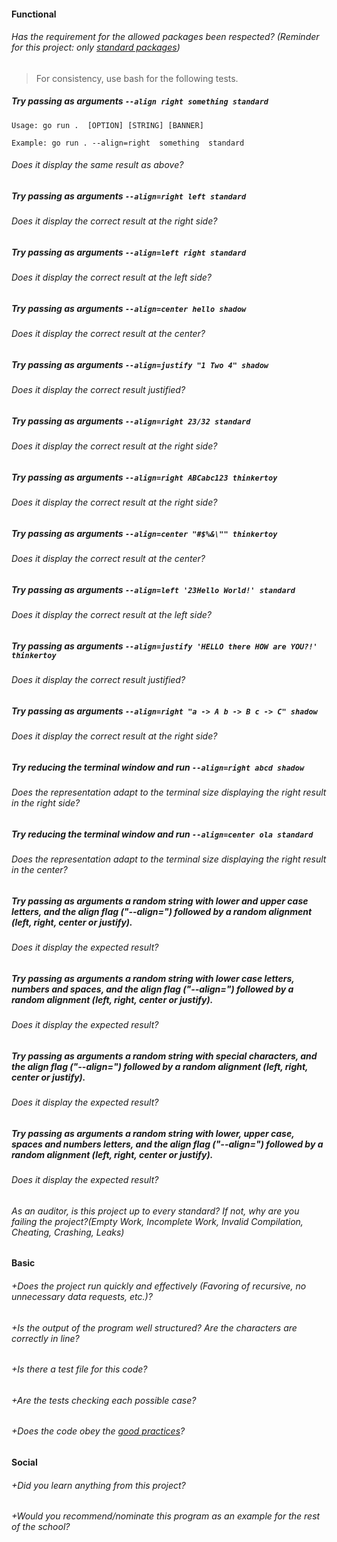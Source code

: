 #### Functional

###### Has the requirement for the allowed packages been respected? (Reminder for this project: only [standard packages](https://golang.org/pkg/))

> For consistency, use bash for the following tests.

##### Try passing as arguments `--align right something standard`

```
Usage: go run .  [OPTION] [STRING] [BANNER]

Example: go run . --align=right  something  standard
```

###### Does it display the same result as above?

##### Try passing as arguments `--align=right left standard`

###### Does it display the correct result at the right side?

##### Try passing as arguments `--align=left right standard `

###### Does it display the correct result at the left side?

##### Try passing as arguments `--align=center hello shadow`

###### Does it display the correct result at the center?

##### Try passing as arguments `--align=justify "1 Two 4" shadow`

###### Does it display the correct result justified?

##### Try passing as arguments `--align=right 23/32 standard`

###### Does it display the correct result at the right side?

##### Try passing as arguments `--align=right ABCabc123 thinkertoy`

###### Does it display the correct result at the right side?

##### Try passing as arguments `--align=center "#$%&\"" thinkertoy`

###### Does it display the correct result at the center?

##### Try passing as arguments `--align=left '23Hello World!' standard `

###### Does it display the correct result at the left side?

##### Try passing as arguments `--align=justify 'HELLO there HOW are YOU?!' thinkertoy`

###### Does it display the correct result justified?

##### Try passing as arguments `--align=right "a -> A b -> B c -> C" shadow `

###### Does it display the correct result at the right side?

##### Try reducing the terminal window and run `--align=right abcd shadow `

###### Does the representation adapt to the terminal size displaying the right result in the right side?

##### Try reducing the terminal window and run `--align=center ola standard `

###### Does the representation adapt to the terminal size displaying the right result in the center?

##### Try passing as arguments a random string with lower and upper case letters, and the align flag ("--align=") followed by a random alignment (left, right, center or justify).

###### Does it display the expected result?

##### Try passing as arguments a random string with lower case letters, numbers and spaces, and the align flag ("--align=") followed by a random alignment (left, right, center or justify).

###### Does it display the expected result?

##### Try passing as arguments a random string with special characters, and the align flag ("--align=") followed by a random alignment (left, right, center or justify).

###### Does it display the expected result?

##### Try passing as arguments a random string with lower, upper case, spaces and numbers letters, and the align flag ("--align=") followed by a random alignment (left, right, center or justify).

###### Does it display the expected result?

###### As an auditor, is this project up to every standard? If not, why are you failing the project?(Empty Work, Incomplete Work, Invalid Compilation, Cheating, Crashing, Leaks)

#### Basic

###### +Does the project run quickly and effectively (Favoring of recursive, no unnecessary data requests, etc.)?

###### +Is the output of the program well structured? Are the characters are correctly in line?

###### +Is there a test file for this code?

###### +Are the tests checking each possible case?

###### +Does the code obey the [good practices](../../../good-practices/README.md)?

#### Social

###### +Did you learn anything from this project?

###### +Would you recommend/nominate this program as an example for the rest of the school?
